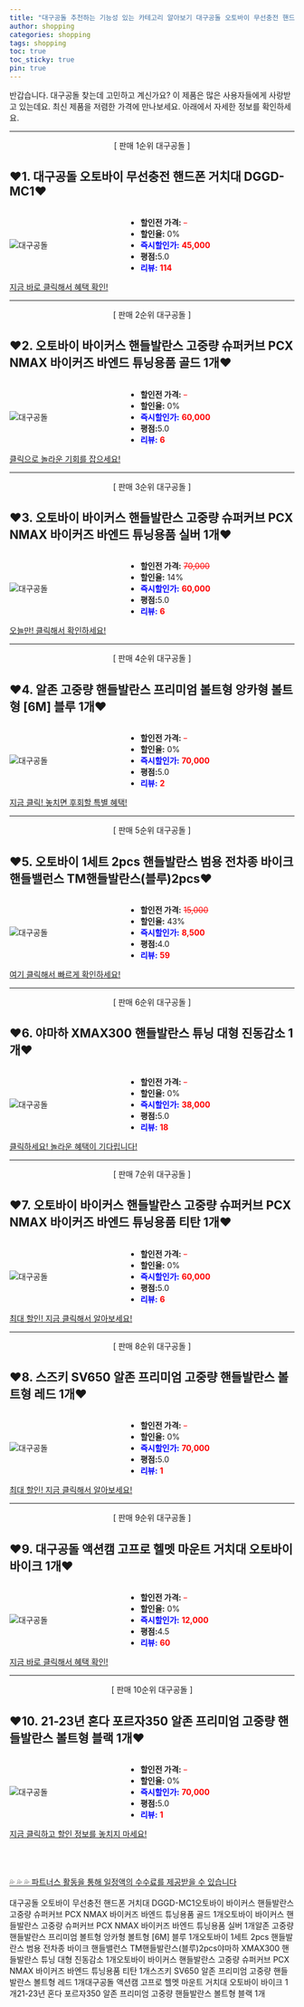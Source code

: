 ```yaml
---
title: "대구공돌 추천하는 기능성 있는 카테고리 알아보기 대구공돌 오토바이 무선충전 핸드폰 거치대"
author: shopping
categories: shopping
tags: shopping
toc: true
toc_sticky: true
pin: true
---
```

반갑습니다. 대구공돌 찾는데 고민하고 계신가요? 이 제품은 많은 사용자들에게 사랑받고 있는데요. 최신 제품을 저렴한 가격에 만나보세요. 아래에서 자세한 정보를 확인하세요.

---
<p class="toplist" style="margin: 0 auto; display: block; width: fit-content;">[ 판매 1순위 대구공돌 ]</p>

<h2><strong>❤️1. 대구공돌 오토바이 무선충전 핸드폰 거치대 DGGD-MC1❤️</strong></h2>

<div style="display: flex; align-items: center;">
    <div style="flex: 0.4;">
        <img src="https://thumbnail8.coupangcdn.com/thumbnails/remote/230x230ex/image/vendor_inventory/bf49/ba3970032695a75cc2268238a5fce80a52c2e83730ef330fa73ef1c7b3f0.png" alt="대구공돌" style="max-width: 100%;">
    </div>
    <div style="flex: 0.6; margin-left: 10px;">
        <ul>
            <li><strong>할인전 가격:</strong> <del style="color: red;">-</del></li>
            <li><strong>할인율:</strong> 0%</li>
            <li><span style='color:blue'><strong>즉시할인가:</strong></span> <span style='color:red'><strong>45,000</strong></span></li>
            <li><strong>평점:</strong>5.0</li>
            <li><span style='color:blue'><strong>리뷰:</strong></span> <span style='color:red'><strong>114</strong></span></li>
        </ul>
    </div>
</div>
<div class="center">
    <a href="https://selin100587001.github.io?lptag=AF9450613&subid=githubio&pageKey=6539038181&traceid=V0-153&itemId=14551219949&vendorItemId=81793570487" class="myButton">
        지금 바로 클릭해서 혜택 확인!
    </a>
</div>


---
<p class="toplist" style="margin: 0 auto; display: block; width: fit-content;">[ 판매 2순위 대구공돌 ]</p>

<h2><strong>❤️2. 오토바이 바이커스 핸들발란스 고중량 슈퍼커브 PCX NMAX 바이커즈 바엔드 튜닝용품 골드 1개❤️</strong></h2>

<div style="display: flex; align-items: center;">
    <div style="flex: 0.4;">
        <img src="https://thumbnail10.coupangcdn.com/thumbnails/remote/230x230ex/image/vendor_inventory/e184/b1131a023d768c2ee8960863b44b7ea207c9a534fed8b131fe79cfaa83f8.jpg" alt="대구공돌" style="max-width: 100%;">
    </div>
    <div style="flex: 0.6; margin-left: 10px;">
        <ul>
            <li><strong>할인전 가격:</strong> <del style="color: red;">-</del></li>
            <li><strong>할인율:</strong> 0%</li>
            <li><span style='color:blue'><strong>즉시할인가:</strong></span> <span style='color:red'><strong>60,000</strong></span></li>
            <li><strong>평점:</strong>5.0</li>
            <li><span style='color:blue'><strong>리뷰:</strong></span> <span style='color:red'><strong>6</strong></span></li>
        </ul>
    </div>
</div>
<div class="center">
    <a href="https://selin100587001.github.io?lptag=AF9450613&subid=githubio&pageKey=7432286672&traceid=V0-153&itemId=19306118374&vendorItemId=86420465474" class="myButton">
        클릭으로 놀라운 기회를 잡으세요!
    </a>
</div>


---
<p class="toplist" style="margin: 0 auto; display: block; width: fit-content;">[ 판매 3순위 대구공돌 ]</p>

<h2><strong>❤️3. 오토바이 바이커스 핸들발란스 고중량 슈퍼커브 PCX NMAX 바이커즈 바엔드 튜닝용품 실버 1개❤️</strong></h2>

<div style="display: flex; align-items: center;">
    <div style="flex: 0.4;">
        <img src="https://thumbnail10.coupangcdn.com/thumbnails/remote/230x230ex/image/vendor_inventory/5f40/c1717dab9886c767b41ed074704c07b4543cabbce13c8704e85e7a9106f3.jpg" alt="대구공돌" style="max-width: 100%;">
    </div>
    <div style="flex: 0.6; margin-left: 10px;">
        <ul>
            <li><strong>할인전 가격:</strong> <del style="color: red;">70,000</del></li>
            <li><strong>할인율:</strong> 14%</li>
            <li><span style='color:blue'><strong>즉시할인가:</strong></span> <span style='color:red'><strong>60,000</strong></span></li>
            <li><strong>평점:</strong>5.0</li>
            <li><span style='color:blue'><strong>리뷰:</strong></span> <span style='color:red'><strong>6</strong></span></li>
        </ul>
    </div>
</div>
<div class="center">
    <a href="https://selin100587001.github.io?lptag=AF9450613&subid=githubio&pageKey=7432286672&traceid=V0-153&itemId=19306118370&vendorItemId=87117601002" class="myButton">
        오늘만! 클릭해서 확인하세요!
    </a>
</div>


---
<p class="toplist" style="margin: 0 auto; display: block; width: fit-content;">[ 판매 4순위 대구공돌 ]</p>

<h2><strong>❤️4. 알존 고중량 핸들발란스 프리미엄 볼트형 앙카형 볼트형 [6M] 블루 1개❤️</strong></h2>

<div style="display: flex; align-items: center;">
    <div style="flex: 0.4;">
        <img src="https://thumbnail9.coupangcdn.com/thumbnails/remote/230x230ex/image/vendor_inventory/84e1/e0c9a04f3151612d95dbcf20ddc042835baa4380b4a064701eccf833bac1.jpg" alt="대구공돌" style="max-width: 100%;">
    </div>
    <div style="flex: 0.6; margin-left: 10px;">
        <ul>
            <li><strong>할인전 가격:</strong> <del style="color: red;">-</del></li>
            <li><strong>할인율:</strong> 0%</li>
            <li><span style='color:blue'><strong>즉시할인가:</strong></span> <span style='color:red'><strong>70,000</strong></span></li>
            <li><strong>평점:</strong>5.0</li>
            <li><span style='color:blue'><strong>리뷰:</strong></span> <span style='color:red'><strong>2</strong></span></li>
        </ul>
    </div>
</div>
<div class="center">
    <a href="https://selin100587001.github.io?lptag=AF9450613&subid=githubio&pageKey=7368384150&traceid=V0-153&itemId=19001097988&vendorItemId=86126080978" class="myButton">
        지금 클릭! 놓치면 후회할 특별 혜택!
    </a>
</div>


---
<p class="toplist" style="margin: 0 auto; display: block; width: fit-content;">[ 판매 5순위 대구공돌 ]</p>

<h2><strong>❤️5. 오토바이 1세트 2pcs 핸들발란스 범용 전차종 바이크 핸들밸런스 TM핸들발란스(블루)2pcs❤️</strong></h2>

<div style="display: flex; align-items: center;">
    <div style="flex: 0.4;">
        <img src="https://thumbnail6.coupangcdn.com/thumbnails/remote/230x230ex/image/vendor_inventory/c949/036e27c66706c783f541f134ed31bd1b3ba44d7b6b6de5b7b24839ae2f6c.jpg" alt="대구공돌" style="max-width: 100%;">
    </div>
    <div style="flex: 0.6; margin-left: 10px;">
        <ul>
            <li><strong>할인전 가격:</strong> <del style="color: red;">15,000</del></li>
            <li><strong>할인율:</strong> 43%</li>
            <li><span style='color:blue'><strong>즉시할인가:</strong></span> <span style='color:red'><strong>8,500</strong></span></li>
            <li><strong>평점:</strong>4.0</li>
            <li><span style='color:blue'><strong>리뷰:</strong></span> <span style='color:red'><strong>59</strong></span></li>
        </ul>
    </div>
</div>
<div class="center">
    <a href="https://selin100587001.github.io?lptag=AF9450613&subid=githubio&pageKey=6919688934&traceid=V0-153&itemId=16705102097&vendorItemId=83887526398" class="myButton">
        여기 클릭해서 빠르게 확인하세요!
    </a>
</div>


---
<p class="toplist" style="margin: 0 auto; display: block; width: fit-content;">[ 판매 6순위 대구공돌 ]</p>

<h2><strong>❤️6. 야마하 XMAX300 핸들발란스 튜닝 대형 진동감소 1개❤️</strong></h2>

<div style="display: flex; align-items: center;">
    <div style="flex: 0.4;">
        <img src="https://thumbnail10.coupangcdn.com/thumbnails/remote/230x230ex/image/vendor_inventory/cea2/a99c80bc067ec437319de9de35dea307477c70693bcca99d526c88da4fbb.jpeg" alt="대구공돌" style="max-width: 100%;">
    </div>
    <div style="flex: 0.6; margin-left: 10px;">
        <ul>
            <li><strong>할인전 가격:</strong> <del style="color: red;">-</del></li>
            <li><strong>할인율:</strong> 0%</li>
            <li><span style='color:blue'><strong>즉시할인가:</strong></span> <span style='color:red'><strong>38,000</strong></span></li>
            <li><strong>평점:</strong>5.0</li>
            <li><span style='color:blue'><strong>리뷰:</strong></span> <span style='color:red'><strong>18</strong></span></li>
        </ul>
    </div>
</div>
<div class="center">
    <a href="https://selin100587001.github.io?lptag=AF9450613&subid=githubio&pageKey=4329155714&traceid=V0-153&itemId=5050883374&vendorItemId=72360604167" class="myButton">
        클릭하세요! 놀라운 혜택이 기다립니다!
    </a>
</div>


---
<p class="toplist" style="margin: 0 auto; display: block; width: fit-content;">[ 판매 7순위 대구공돌 ]</p>

<h2><strong>❤️7. 오토바이 바이커스 핸들발란스 고중량 슈퍼커브 PCX NMAX 바이커즈 바엔드 튜닝용품 티탄 1개❤️</strong></h2>

<div style="display: flex; align-items: center;">
    <div style="flex: 0.4;">
        <img src="https://thumbnail7.coupangcdn.com/thumbnails/remote/230x230ex/image/vendor_inventory/161a/d3a85ed42489c260888d5a462e22610825d0d2d1f7a94fad8485ca8faf84.jpg" alt="대구공돌" style="max-width: 100%;">
    </div>
    <div style="flex: 0.6; margin-left: 10px;">
        <ul>
            <li><strong>할인전 가격:</strong> <del style="color: red;">-</del></li>
            <li><strong>할인율:</strong> 0%</li>
            <li><span style='color:blue'><strong>즉시할인가:</strong></span> <span style='color:red'><strong>60,000</strong></span></li>
            <li><strong>평점:</strong>5.0</li>
            <li><span style='color:blue'><strong>리뷰:</strong></span> <span style='color:red'><strong>6</strong></span></li>
        </ul>
    </div>
</div>
<div class="center">
    <a href="https://selin100587001.github.io?lptag=AF9450613&subid=githubio&pageKey=7432286672&traceid=V0-153&itemId=19306118367&vendorItemId=86420465435" class="myButton">
        최대 할인! 지금 클릭해서 알아보세요!
    </a>
</div>


---
<p class="toplist" style="margin: 0 auto; display: block; width: fit-content;">[ 판매 8순위 대구공돌 ]</p>

<h2><strong>❤️8. 스즈키 SV650 알존 프리미엄 고중량 핸들발란스 볼트형 레드 1개❤️</strong></h2>

<div style="display: flex; align-items: center;">
    <div style="flex: 0.4;">
        <img src="https://thumbnail8.coupangcdn.com/thumbnails/remote/230x230ex/image/vendor_inventory/3fce/7a954ea84a07d852d17a6ba78619bfb9977c566aa8b09e6eb8d508cf00f7.jpg" alt="대구공돌" style="max-width: 100%;">
    </div>
    <div style="flex: 0.6; margin-left: 10px;">
        <ul>
            <li><strong>할인전 가격:</strong> <del style="color: red;">-</del></li>
            <li><strong>할인율:</strong> 0%</li>
            <li><span style='color:blue'><strong>즉시할인가:</strong></span> <span style='color:red'><strong>70,000</strong></span></li>
            <li><strong>평점:</strong>5.0</li>
            <li><span style='color:blue'><strong>리뷰:</strong></span> <span style='color:red'><strong>1</strong></span></li>
        </ul>
    </div>
</div>
<div class="center">
    <a href="https://selin100587001.github.io?lptag=AF9450613&subid=githubio&pageKey=7463116204&traceid=V0-153&itemId=19457322192&vendorItemId=86567858527" class="myButton">
        최대 할인! 지금 클릭해서 알아보세요!
    </a>
</div>


---
<p class="toplist" style="margin: 0 auto; display: block; width: fit-content;">[ 판매 9순위 대구공돌 ]</p>

<h2><strong>❤️9. 대구공돌 액션캠 고프로 헬멧 마운트 거치대 오토바이 바이크 1개❤️</strong></h2>

<div style="display: flex; align-items: center;">
    <div style="flex: 0.4;">
        <img src="https://thumbnail6.coupangcdn.com/thumbnails/remote/230x230ex/image/vendor_inventory/060a/57f6726a4804960152beb4f0ae18c7b97d740bb4b7ca19257d1e9401f855.png" alt="대구공돌" style="max-width: 100%;">
    </div>
    <div style="flex: 0.6; margin-left: 10px;">
        <ul>
            <li><strong>할인전 가격:</strong> <del style="color: red;">-</del></li>
            <li><strong>할인율:</strong> 0%</li>
            <li><span style='color:blue'><strong>즉시할인가:</strong></span> <span style='color:red'><strong>12,000</strong></span></li>
            <li><strong>평점:</strong>4.5</li>
            <li><span style='color:blue'><strong>리뷰:</strong></span> <span style='color:red'><strong>60</strong></span></li>
        </ul>
    </div>
</div>
<div class="center">
    <a href="https://selin100587001.github.io?lptag=AF9450613&subid=githubio&pageKey=6401118612&traceid=V0-153&itemId=13685981442&vendorItemId=80937637521" class="myButton">
        지금 바로 클릭해서 혜택 확인!
    </a>
</div>


---
<p class="toplist" style="margin: 0 auto; display: block; width: fit-content;">[ 판매 10순위 대구공돌 ]</p>

<h2><strong>❤️10. 21-23년 혼다 포르자350 알존 프리미엄 고중량 핸들발란스 볼트형 블랙 1개❤️</strong></h2>

<div style="display: flex; align-items: center;">
    <div style="flex: 0.4;">
        <img src="https://thumbnail8.coupangcdn.com/thumbnails/remote/230x230ex/image/vendor_inventory/cf77/966f7f52d646e96632bb4edf36bdbf6ad961714622ca10ea2d4b473ea0d0.jpg" alt="대구공돌" style="max-width: 100%;">
    </div>
    <div style="flex: 0.6; margin-left: 10px;">
        <ul>
            <li><strong>할인전 가격:</strong> <del style="color: red;">-</del></li>
            <li><strong>할인율:</strong> 0%</li>
            <li><span style='color:blue'><strong>즉시할인가:</strong></span> <span style='color:red'><strong>70,000</strong></span></li>
            <li><strong>평점:</strong>5.0</li>
            <li><span style='color:blue'><strong>리뷰:</strong></span> <span style='color:red'><strong>1</strong></span></li>
        </ul>
    </div>
</div>
<div class="center">
    <a href="https://selin100587001.github.io?lptag=AF9450613&subid=githubio&pageKey=7368434614&traceid=V0-153&itemId=19001397006&vendorItemId=86126178879" class="myButton">
        지금 클릭하고 할인 정보를 놓치지 마세요!
    </a>
</div>

<br><br><br>[💦 💦 💦 파트너스 활동을 통해 일정액의 수수료를 제공받을 수 있습니다](https://link.coupang.com/a/bcpT2c)<br><br>대구공돌 오토바이 무선충전 핸드폰 거치대 DGGD-MC1오토바이 바이커스 핸들발란스 고중량 슈퍼커브 PCX NMAX 바이커즈 바엔드 튜닝용품 골드 1개오토바이 바이커스 핸들발란스 고중량 슈퍼커브 PCX NMAX 바이커즈 바엔드 튜닝용품 실버 1개알존 고중량 핸들발란스 프리미엄 볼트형 앙카형 볼트형 [6M] 블루 1개오토바이 1세트 2pcs 핸들발란스 범용 전차종 바이크 핸들밸런스 TM핸들발란스(블루)2pcs야마하 XMAX300 핸들발란스 튜닝 대형 진동감소 1개오토바이 바이커스 핸들발란스 고중량 슈퍼커브 PCX NMAX 바이커즈 바엔드 튜닝용품 티탄 1개스즈키 SV650 알존 프리미엄 고중량 핸들발란스 볼트형 레드 1개대구공돌 액션캠 고프로 헬멧 마운트 거치대 오토바이 바이크 1개21-23년 혼다 포르자350 알존 프리미엄 고중량 핸들발란스 볼트형 블랙 1개